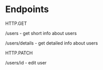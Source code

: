 # Endpoints
HTTP.GET

/users - get short info about users

/users/details - get detailed info about users

HTTP.PATCH

/users/id - edit user
